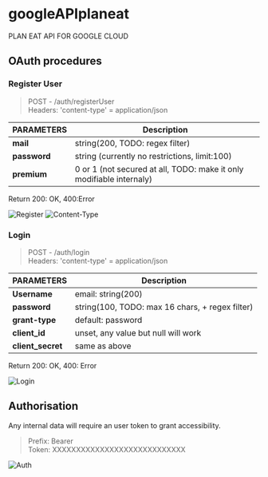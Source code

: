 # googleAPIplaneat

PLAN EAT API FOR GOOGLE CLOUD

## OAuth procedures

### Register User

> POST - /auth/registerUser  
Headers: 'content-type' = application/json

PARAMETERS | Description
-----------| -----------
__mail__   | string(200, TODO: regex filter)
__password__| string (currently no restrictions, limit:100)
__premium__ | 0 or 1 (not secured at all, TODO: make it only modifiable internaly)

Return 200: OK, 400:Error

![Register](https://i.imgur.com/78xlzj6.png)
![Content-Type](https://i.imgur.com/N4fK8zs.png)

### Login
>POST - /auth/login  
Headers: 'content-type' = application/json

PARAMETERS | Description
-----------| -----------
__Username__ | email: string(200)
__password__ | string(100, TODO: max 16 chars, + regex filter)
__grant-type__ | default: password
__client_id__ | unset, any value but null will work
__client_secret__ | same as above

Return 200: OK, 400: Error

![Login](https://i.imgur.com/I2IcnE4.png)

## Authorisation
Any internal data will require an user token to grant accessibility.

> Prefix: Bearer  
> Token: XXXXXXXXXXXXXXXXXXXXXXXXXXXX

![Auth](https://i.imgur.com/2AgCjG3.png)
